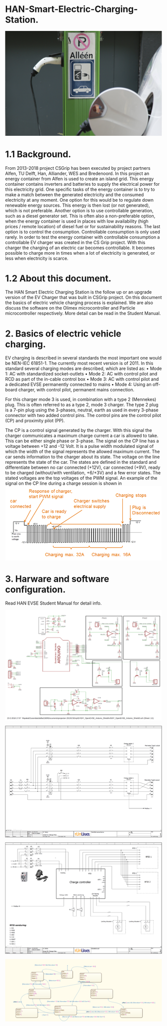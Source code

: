 # HAN-Smart-Electric-Charging-Station.
   ![alt text](https://github.com/HanlectoraatMR/HAN-Smart-Electric-Charging-Station/blob/master/Pictures/10.jpg)

# 1.1	Background.
From 2013-2018  project CSGrip has been executed by project partners Alfen, TU Delft, Han, Alliander, WES and Bredenoord. In this project an energy container from Alfen is used to create an island grid. This energy container contains inverters and batteries to supply the electrical power for this electricity grid. One specific tasks of the energy container is to try to make a match between the generated electricity and the consumed electricity at any moment. One option for this would be to regulate down renewable energy sources. This energy is then lost (or not generated), which is not preferable. Another option is to use controllable generation, such as a diesel generator set. This is often also a non-preferable option, when the energy container is used in places with low availability (high prices / remote location) of diesel fuel or for sustainability reasons. The last option is to control the consumption. Controllable consumption is only used rarely. In order to test the energy container with controllable consumption a controllable EV charger was created in the CS Grip project. With this charger the charging of an electric car becomes controllable. It becomes possible to charge more in times when a lot of electricity is generated, or less when electricity is scarce.
# 1.2	About this document.
The HAN Smart Electric Charging Station is the follow up or an upgrade version of the EV Charger that was bulit in CSGrip project. On this document the basics of electric vehicle charging process is explained. We are also discuss the software on the Olimex microcontroller and Particle microcontroller respectively. More detail can be read in the Student Manual.  
# 2. Basics of electric vehicle charging.

EV charging is described in several standards the most important one would be NEN-IEC 61851-1. The currently most recent version is of 2011. In this standard several charging modes are described, which are listed as:
  •	Mode 1: AC with standardized socket-outlets
  •	Mode 2: AC with control pilot and RCD as part of the in-cable control box
  •	Mode 3: AC with control pilot and a dedicated EVSE permanently connected to mains
  •	Mode 4: Using an off-board charger, with control pilot, permanent mains connection.

For this charger mode 3 is used, in combination with a type 2 (Mennekes) plug. This is often referred to as a type 2, mode 3 charger. The type 2 plug is a 7-pin plug using the 3-phases, neutral, earth as used in every 3-phase connector with two added control pins. The control pins are the control pilot (CP) and proximity pilot (PP).

The CP is a control signal generated by the charger.  With this signal the charger communicates a maximum charge current a car is allowed to take. This can be either single phase or 3-phase. The signal on the CP line has a voltage between +12 and -12 Volt. It is a pulse width modulated signal of which the width of the signal represents the allowed maximum current. The car sends information to the charger about its state. The voltage on the line represents the state of the car.  The states are defined in the standard and differentiate between no car connected (+12V), car connected (+9V), ready to be charged (without/with ventilation, +6/+3V) and a few error states. The stated voltages are the top voltages of the PWM signal. An example of the signal on the CP line during a charge session is shown in 
    ![alt text](https://github.com/HanlectoraatMR/HAN-Smart-Electric-Charging-Station/blob/master/Pictures/1.png)

# 3. Harware and software configuration.

Read HAN EVSE Student Manual for detail info.

  ![alt text](https://github.com/HanlectoraatMR/HAN-Smart-Electric-Charging-Station/blob/master/Pictures/8.png)

  ![alt text](https://github.com/HanlectoraatMR/HAN-Smart-Electric-Charging-Station/blob/master/Pictures/5.png)
   
  ![alt text](https://github.com/HanlectoraatMR/HAN-Smart-Electric-Charging-Station/blob/master/Pictures/6.png)
   
  ![alt text](https://github.com/HanlectoraatMR/HAN-Smart-Electric-Charging-Station/blob/master/Pictures/4.png)
    
    

